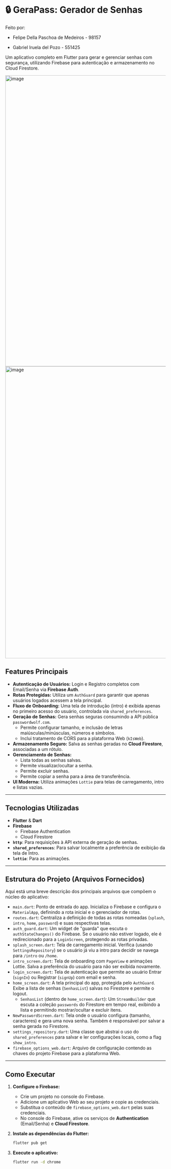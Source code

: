 # 🔒 GeraPass: Gerador de Senhas

Feito por:
* Felipe Della Paschoa de Medeiros - 98157

* Gabriel Iruela del Pozo - 551425

Um aplicativo completo em Flutter para gerar e gerenciar senhas com segurança, utilizando Firebase para autenticação e armazenamento no Cloud Firestore.

<img width="658" height="911" alt="image" src="https://github.com/user-attachments/assets/11914804-7945-48b6-a143-253d1f67514d" /> <img width="657" height="914" alt="image" src="https://github.com/user-attachments/assets/2ef70c0c-67d4-47ec-ace3-97168442e249" />

## Features Principais

* **Autenticação de Usuários:** Login e Registro completos com Email/Senha via **Firebase Auth**.
* **Rotas Protegidas:** Utiliza um `AuthGuard` para garantir que apenas usuários logados acessem a tela principal.
* **Fluxo de Onboarding:** Uma tela de introdução (intro) é exibida apenas no primeiro acesso do usuário, controlada via `shared_preferences`.
* **Geração de Senhas:** Gera senhas seguras consumindo a API pública `passwordwolf.com`.
    * Permite configurar tamanho, e inclusão de letras maiúsculas/minúsculas, números e símbolos.
    * Inclui tratamento de CORS para a plataforma Web (`kIsWeb`).
* **Armazenamento Seguro:** Salva as senhas geradas no **Cloud Firestore**, associadas a um rótulo.
* **Gerenciamento de Senhas:**
    * Lista todas as senhas salvas.
    * Permite visualizar/ocultar a senha.
    * Permite excluir senhas.
    * Permite copiar a senha para a área de transferência.
* **UI Moderna:** Utiliza animações `Lottie` para telas de carregamento, intro e listas vazias.

---

## Tecnologias Utilizadas

* **Flutter** & **Dart**
* **Firebase**
    * Firebase Authentication
    * Cloud Firestore
* **`http`**: Para requisições à API externa de geração de senhas.
* **`shared_preferences`**: Para salvar localmente a preferência de exibição da tela de Intro.
* **`lottie`**: Para as animações.

---

## Estrutura do Projeto (Arquivos Fornecidos)

Aqui está uma breve descrição dos principais arquivos que compõem o núcleo do aplicativo:

* `main.dart`: Ponto de entrada do app. Inicializa o Firebase e configura o `MaterialApp`, definindo a rota inicial e o gerenciador de rotas.
* `routes.dart`: Centraliza a definição de todas as rotas nomeadas (`splash`, `intro`, `home`, `password`) e suas respectivas telas.
* `auth_guard.dart`: Um widget de "guarda" que escuta o `authStateChanges()` do Firebase. Se o usuário não estiver logado, ele é redirecionado para a `LoginScreen`, protegendo as rotas privadas.
* `splash_screen.dart`: Tela de carregamento inicial. Verifica (usando `SettingsRepository`) se o usuário já viu a intro para decidir se navega para `/intro` ou `/home`.
* `intro_screen.dart`: Tela de onboarding com `PageView` e animações Lottie. Salva a preferência do usuário para não ser exibida novamente.
* `login_screen.dart`: Tela de autenticação que permite ao usuário Entrar (`signIn`) ou Registrar (`signUp`) com email e senha.
* `home_screen.dart`: A tela principal do app, protegida pelo `AuthGuard`. Exibe a lista de senhas (`SenhasList`) salvas no Firestore e permite o logout.
    * `SenhasList` (dentro de `home_screen.dart`): Um `StreamBuilder` que escuta a coleção `passwords` do Firestore em tempo real, exibindo a lista e permitindo mostrar/ocultar e excluir itens.
* `NewPasswordScreen.dart`: Tela onde o usuário configura (tamanho, caracteres) e gera uma nova senha. Também é responsável por salvar a senha gerada no Firestore.
* `settings_repository.dart`: Uma classe que abstrai o uso do `shared_preferences` para salvar e ler configurações locais, como a flag `show_intro`.
* `firebase_options_web.dart`: Arquivo de configuração contendo as chaves do projeto Firebase para a plataforma Web.

---

## Como Executar

1.  **Configure o Firebase:**
    * Crie um projeto no console do Firebase.
    * Adicione um aplicativo Web ao seu projeto e copie as credenciais.
    * Substitua o conteúdo de `firebase_options_web.dart` pelas suas credenciais.
    * No console do Firebase, ative os serviços de **Authentication** (Email/Senha) e **Cloud Firestore**.

2.  **Instale as dependências do Flutter:**
    ```bash
    flutter pub get
    ```

3.  **Execute o aplicativo:**
    ```bash
    flutter run -d chrome
    ```
